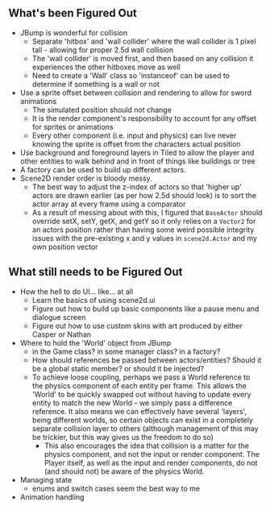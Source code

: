 ## What's been Figured Out
- JBump is wonderful for collision
	- Separate 'hitbox' and 'wall collider' where the wall collider is 1 pixel tall - allowing for proper 2.5d wall collision
	- The 'wall collider' is moved first, and then based on any collision it experiences the other hitboxes move as well
	- Need to create a 'Wall' class so 'instanceof' can be used to determine if something is a wall or not
- Use a sprite offset between collision and rendering to allow for sword animations
	- The simulated position should not change
	- It is the render component's responsibility to account for any offset for sprites or animations
	- Every other component (i.e. input and physics) can live never knowing the sprite is offset from the characters actual position
- Use background and foreground layers in Tiled to allow the player and other entities to walk behind and in front of things like buildings or tree
- A factory can be used to build up different actors.
- Scene2D render order is bloody messy. 
	- The best way to adjust the z-index of actors so that 'higher up' actors are drawn earlier (as per how 2.5d should look) is to sort the actor array at every frame using a comparator
	- As a result of messing about with this, I figured that `BaseActor` should override setX, setY, getX, and getY so it only relies on a `Vector2` for an actors position rather than having some weird possible integrity issues with the pre-existing x and y values in `scene2d.Actor` and my own position vector
## What still needs to be Figured Out
- How the hell to do UI... like... at all 
	- Learn the basics of using scene2d.ui
	- Figure out how to build up basic components like a pause menu and dialogue screen
	- Figure out how to use custom skins with art produced by either Casper or Nathan 
- Where to hold the 'World' object from JBump
	- in the Game class? in some manager class? in a factory?
	- How should references be passed between actors/entities? Should it be a global static member? or should it be injected?
	- To achieve loose coupling, perhaps we pass a World reference to the physics component of each entity per frame. This allows the 'World' to be quickly swapped out without having to update every entity to match the new World - we simply pass a difference reference. It also means we can effectively have several 'layers', being different worlds, so certain objects can exist in a completely separate collision layer to others (although management of this may be trickier, but this way gives us the freedom to do so)
		- This also encourages the idea that collision is a matter for the physics component, and not the input or render component. The Player itself, as well as the input and render components, do not (and should not) be aware of the physics World.
- Managing state
	- enums and switch cases seem the best way to me
- Animation handling
